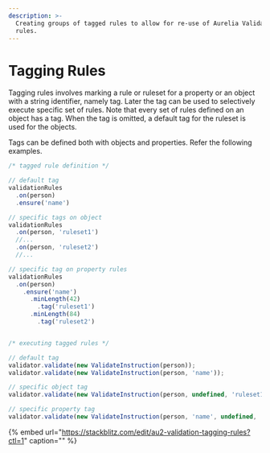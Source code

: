 ```yaml
---
description: >-
  Creating groups of tagged rules to allow for re-use of Aurelia Validation
  rules.
---
```


# Tagging Rules

Tagging rules involves marking a rule or ruleset for a property or an object with a string identifier, namely tag. Later the tag can be used to selectively execute specific set of rules. Note that every set of rules defined on an object has a tag. When the tag is omitted, a default tag for the ruleset is used for the objects.

Tags can be defined both with objects and properties. Refer the following examples.

```typescript
/* tagged rule definition */

// default tag
validationRules
  .on(person)
  .ensure('name')

// specific tags on object
validationRules
  .on(person, 'ruleset1')
  //...
  .on(person, 'ruleset2')
  //...

// specific tag on property rules
validationRules
  .on(person)
    .ensure('name')
      .minLength(42)
        .tag('ruleset1')
      .minLength(84)
        .tag('ruleset2')


/* executing tagged rules */

// default tag
validator.validate(new ValidateInstruction(person));
validator.validate(new ValidateInstruction(person, 'name'));

// specific object tag
validator.validate(new ValidateInstruction(person, undefined, 'ruleset1'));

// specific property tag
validator.validate(new ValidateInstruction(person, 'name', undefined, 'ruleset1'));
```

{% embed url="https://stackblitz.com/edit/au2-validation-tagging-rules?ctl=1" caption="" %}

